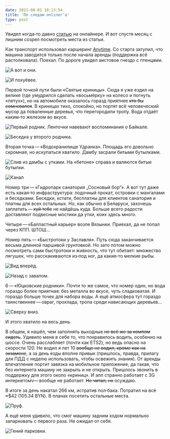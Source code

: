 ```yaml
---
date: 2021-08-01 18:13:54
title: 'По следам onliner’а'
type: post
---
```


Увидел когда‐то давно [статью](https://realt.onliner.by/2021/06/12/20-krutyx-mest-dlyaprogulok) на
онлайнере. И вот спустя месяц с лишним созрел посмотреть места из статьи.

Как транспорт использовал каршеринг [Anytime](https://any-time.by). Со старта затупил, что машина
заводится только после начала аренды (поддержка всё растолковала). Поехал. По дороге увидел аистовое
гнездо с птенцами.

![А вот и они.](IMG_1410.jpg)

![И похуёвее.](IMG_1411.jpg)

Первой точкой пути были «Святые криницы». Сюда я уже ездил на велике (где умудрился сделать
«восьмёрку» на колесо и погнуть «петух»), но на автомобиле оказалось горазд приятнее ~~кто бы
сомневался~~. В криницах тихо, спокойно, но портят всё человеческий мусор да поваленные деревья, что
перегородили тропу. Вода отдаёт каким‐то железом во вкусе.

![Первый родник. Ленточки навевают воспоминания о Байкале.](IMG_1426.jpg)

![Беседка у второго родника.](IMG_1445.jpg)

Вторая точка — «Водохранилище Удранка». Площадь его довольно скромная, но искупаться хватило. Дамбу
засрали битыми бутылками.

![Слив из дамбы с утками. На «бетоне» справа и валяются битые бутылки.](IMG_1455.jpg)

![Канал](IMG_1458.jpg)

Номер три — «Гидропарк санатория „Сосновый бор“». А вот тут даже есть какая‐то инфраструктура:
лодочный прокат, островки с мангалами и беседками. Беседки, кстати, бесплатны для клиентов санатория
и платны для всех остальных. Но, как обычно в Беларуси, захочешь заплатить — ~~хуй тебе~~ не найдёшь
куда. Больше всего радости доставляют подвесные мостики да утки, коих здесь много.

Четыре — «Балластный карьер» возле Вязынки. Приехал, да не попал через КПП. ШТОШ…

Номер пять — «Быстротоки у Заславля». Путь сюда заканчивается весьма длинной паршивой грунтовкой. Но
зато потом можно посмотреть сами быстротоки и живность, что тут обитает: множество лягушек, что
расскакиваются из‐под ног, да какие‐то мелкие рыбы.

![Вид вперёд.](IMG_0630.jpg)

![Назад с завалом.](IMG_0635.jpg)

6 — «Юцковские родники». Почти то же самое, что номер один, но вода гораздо более приятная: без
металла во вкусе, чуть сладковатая. И гораздо больше точек для набора воды. А ещё атмосфера тут
гораздо таинственнее — овраг, прохлада, тропа среди нависающих деревьев…

![Сверху вниз.](IMG_1479.jpg)

И этого хватило на весь день.

В общем, я нашёл, чем заполнять выходные ~~не всё же за компом сидеть~~. Удивило меня в себе то, что
понравилось водить, особенно на шоссе. Очень расслабляет (почти как ETS2), но ведь опасно на
скорости 120. Не водил я лет 10 ~~вообще не водил, кроме как на экзамене~~, а за день езды вполне
привык (пришлось, правда, прилагу для ПДД с неделю использовать, чтобы освежить знания). От аренды
впечатление портит завязка на мобильное приложение, да такая, что без интернета машину не закрыть и
не открыть. Пришлось звонить в поддержку для этого около «криниц». И апп странно работает с 3G
интернетомv— вообще не работает. ~~Не читал, но~~ осуждаю.

В итоге за день накатал 266 км, истратив пол‐бака. Потратил на всё ≈$42 (105.34 BYN). В планах
посетить остальные места.

![Пруф.](IMG_0648.PNG)

А ещё меня удивило, что смог машину задним ходом нормально запарковать с первого раза. Не ожидал от
себя.

![Гений парковки.](IMG_0641.jpg)
